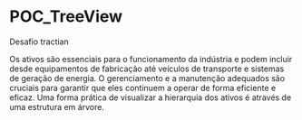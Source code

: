 # POC_TreeView
Desafio tractian

Os ativos são essenciais para o funcionamento da indústria e podem incluir desde equipamentos de fabricação até veículos de transporte e sistemas de geração de energia. O gerenciamento e a manutenção adequados são cruciais para garantir que eles continuem a operar de forma eficiente e eficaz. Uma forma prática de visualizar a hierarquia dos ativos é através de uma estrutura em árvore.